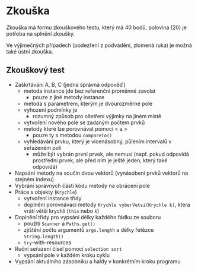 # Zkouška

Zkouška má formu zkouškového testu, který má 40 bodů, polovina (20) je potřeba na splnění zkoušky.

Ve výjimečných případech (podezření z podvádění, zlomená ruka) je možná také ústní zkouška.

## Zkouškový test

- Zaškrtávání A, B, C (jedna správná odpověď)
    - metoda instance jde bez referenční proměnné zavolat
        - pouze z jiné metody instance
	- metoda s parametrem, kterým je dvourozměrné pole
	- vyhození podmínky je
		- rozumný způsob pro ošetření výjimky na jiném místě 
	- vytvoření nového pole se zadaným počtem prvků
	- metody které lze porovnávat pomocí $<$ a $>$
		- pouze ty s metodou `compareTo()`
	- vyhledávání prvku, který je vícenásobný, půlením intervalů v seřazeném poli
		- může být vybrán první prvek, ale nemusí (např. pokud odpovídá prostřední prvek, ale před ním je ještě jeden, který také odpovídá)
- Napsání metody na součin dvou vektorů (vynásobení prvků vektorů na stejném indexu)
- Vybrání správných částí kódu metody na obrácení pole
- Práce s objekty (`Krychle`)
	- vytvoření instance třídy
	- doplnění porovnávací metody `Krychle vyberVetsi(Krychle k)`, ktera vrátí větší krychli (`this` nebo `k`)
- Doplnění třídy pro vypsání délky každého řádku ze souboru
	- použití `Scanner` a `Paths.get()`
	- zjištění počtu argumentů `args.length` a délky řetězce `String.length()`
	- `try`-with-resources
- Ruční seřazení čísel pomocí `selection sort`
	- vypsání pole v každém kroku cyklu
- Vypsání aktuálního zásobníku a haldy v konkrétním kroku programu
